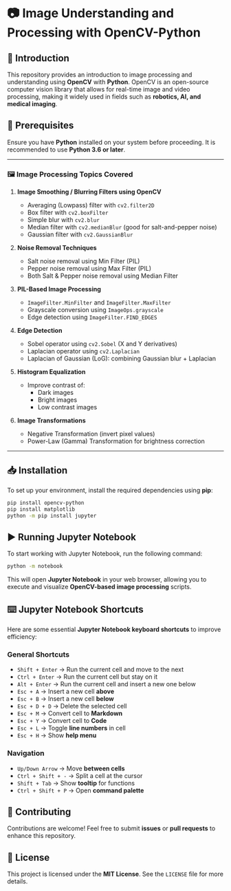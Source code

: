 # 📷 Image Understanding and Processing with OpenCV-Python

## 🚀 Introduction
This repository provides an introduction to image processing and understanding using **OpenCV** with **Python**. OpenCV is an open-source computer vision library that allows for real-time image and video processing, making it widely used in fields such as **robotics, AI, and medical imaging**.

## 🔧 Prerequisites
Ensure you have **Python** installed on your system before proceeding. It is recommended to use **Python 3.6 or later**.

---

### 🖼️ Image Processing Topics Covered

1. **Image Smoothing / Blurring Filters using OpenCV**
   - Averaging (Lowpass) filter with `cv2.filter2D`
   - Box filter with `cv2.boxFilter`
   - Simple blur with `cv2.blur`
   - Median filter with `cv2.medianBlur` (good for salt-and-pepper noise)
   - Gaussian filter with `cv2.GaussianBlur`

2. **Noise Removal Techniques**
   - Salt noise removal using Min Filter (PIL)
   - Pepper noise removal using Max Filter (PIL)
   - Both Salt & Pepper noise removal using Median Filter

3. **PIL-Based Image Processing**
   - `ImageFilter.MinFilter` and `ImageFilter.MaxFilter`
   - Grayscale conversion using `ImageOps.grayscale`
   - Edge detection using `ImageFilter.FIND_EDGES`

4. **Edge Detection**
   - Sobel operator using `cv2.Sobel` (X and Y derivatives)
   - Laplacian operator using `cv2.Laplacian`
   - Laplacian of Gaussian (LoG): combining Gaussian blur + Laplacian

5. **Histogram Equalization**
   - Improve contrast of:
     - Dark images
     - Bright images
     - Low contrast images

6. **Image Transformations**
   - Negative Transformation (invert pixel values)
   - Power-Law (Gamma) Transformation for brightness correction

---

## 📥 Installation
To set up your environment, install the required dependencies using **pip**:

```bash
pip install opencv-python
pip install matplotlib
python -m pip install jupyter
```

## ▶️ Running Jupyter Notebook
To start working with Jupyter Notebook, run the following command:

```bash
python -m notebook
```

This will open **Jupyter Notebook** in your web browser, allowing you to execute and visualize **OpenCV-based image processing** scripts. 

## ⌨️ Jupyter Notebook Shortcuts
Here are some essential **Jupyter Notebook keyboard shortcuts** to improve efficiency:

### General Shortcuts
- `Shift + Enter` → Run the current cell and move to the next
- `Ctrl + Enter` → Run the current cell but stay on it
- `Alt + Enter` → Run the current cell and insert a new one below
- `Esc + A` → Insert a new cell **above**
- `Esc + B` → Insert a new cell **below**
- `Esc + D + D` → Delete the selected cell
- `Esc + M` → Convert cell to **Markdown**
- `Esc + Y` → Convert cell to **Code**
- `Esc + L` → Toggle **line numbers** in cell
- `Esc + H` → Show **help menu**

### Navigation
- `Up/Down Arrow` → Move **between cells**
- `Ctrl + Shift + -` → Split a cell at the cursor
- `Shift + Tab` → Show **tooltip** for functions
- `Ctrl + Shift + P` → Open **command palette**

## 🤝 Contributing
Contributions are welcome! Feel free to submit **issues** or **pull requests** to enhance this repository. 

## 📜 License
This project is licensed under the **MIT License**. See the `LICENSE` file for more details.
